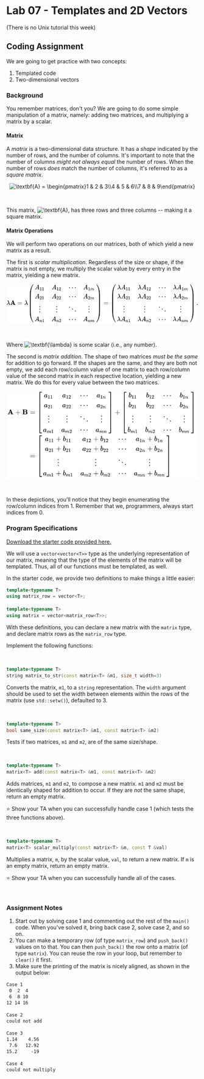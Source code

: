 # Lab 07 - Templates and 2D Vectors

(There is no Unix tutorial this week)

## Coding Assignment

We are going to get practice with two concepts:
1.  Templated code
2.  Two-dimensional vectors

### Background

You remember matrices, don't you? We are going to do some simple manipulation of a matrix, namely: adding two matrices, and multiplying a matrix by a scalar.

#### Matrix

A _matrix_ is a two-dimensional data structure. It has a _shape_ indicated by the number of rows, and the number of columns. It's important to note that the number of columns *might not always equal* the number of rows. When the number of rows *does* match the number of columns, it's referred to as a _square matrix_.

<div align="center">
<img src=
"https://render.githubusercontent.com/render/math?math=%5Clarge+%5Cdisplaystyle+%5Ctextbf%7BA%7D+%3D+%5Cbegin%7Bpmatrix%7D1+%26+2+%26+3%5C%5C4+%26+5+%26+6%5C%5C7+%26+8+%26+9%5Cend%7Bpmatrix%7D" 
alt="\textbf{A} = \begin{pmatrix}1 & 2 & 3\\4 & 5 & 6\\7 & 8 & 9\end{pmatrix}">
</div>

&nbsp;

This matrix, <img src=
"https://render.githubusercontent.com/render/math?math=%5Clarge+%5Ctextstyle+%5Ctextbf%7BA%7D" 
alt="\textbf{A}">, has three rows and three columns -- making it a square matrix.

#### Matrix Operations

We will perform two operations on our matrices, both of which yield a new matrix as a result.

The first is _scalar multiplication_. Regardless of the size or shape, if the matrix is not empty, we multiply the scalar value by every entry in the matrix, yielding a new matrix.

<div align="center">
<img src="../.assets/images/matrix_mul.svg">
</div>

&nbsp;

Where <img src=
"https://render.githubusercontent.com/render/math?math=%5Clarge+%5Ctextstyle+%5Ctextbf%7B%5Clambda%7D" 
alt="\textbf{\lambda}"> is some scalar (i.e., any number).

The second is _matrix addition_. The shape of two matrices _must be the same_ for addition to go forward. If the shapes are the same, and they are both not empty, we add each row/column value of one matrix to each row/column value of the second matrix in each respective location, yielding a new matrix. We do this for every value between the two matrices.

<div align="center">
<img src="../.assets/images/matrix_add.svg">
</div>

&nbsp;

In these depictions, you'll notice that they begin enumerating the row/column indices from 1. Remember that we, programmers, always start indices from 0.

### Program Specifications

[Download the starter code provided here.](https://github.com/braedynl/CSE232/raw/main/.assets/downloads/lab07.zip)

We will use a `vector<vector<T>>` type as the underlying representation of our matrix, meaning that the type of the elements of the matrix will be templated. Thus, all of our functions must be templated, as well.

In the starter code, we provide two definitions to make things a little easier:

```c++
template<typename T>
using matrix_row = vector<T>;

template<typename T>
using matrix = vector<matrix_row<T>>;
```

With these definitions, you can declare a new matrix with the `matrix` type, and declare matrix rows as the `matrix_row` type.

Implement the following functions:

&nbsp;

```c++
template<typename T>
string matrix_to_str(const matrix<T> &m1, size_t width=3)
```

Converts the matrix, `m1`, to a `string` representation. The `width` argument should be used to set the width between elements within the rows of the matrix (use `std::setw()`), defaulted to 3.

&nbsp;

```c++
template<typename T>
bool same_size(const matrix<T> &m1, const matrix<T> &m2)
```

Tests if two matrices, `m1` and `m2`, are of the same size/shape.

&nbsp;

```c++
template<typename T>
matrix<T> add(const matrix<T> &m1, const matrix<T> &m2)
```

Adds matrices, `m1` and `m2`, to compose a new matrix. `m1` and `m2` must be identically shaped for addition to occur. If they are _not_ the same shape, return an empty matrix.

⭐ Show your TA when you can successfully handle case 1 (which tests the three functions above).

&nbsp;

```c++
template<typename T>
matrix<T> scalar_multiply(const matrix<T> &m, const T &val)
```

Multiplies a matrix, `m`, by the scalar value, `val`, to return a new matrix. If `m` is an empty matrix, return an empty matrix.

⭐ Show your TA when you can successfully handle all of the cases.

&nbsp;

### Assignment Notes

1.  Start out by solving case 1 and commenting out the rest of the `main()` code. When you've solved it, bring back case 2, solve case 2, and so on.
2.  You can make a temporary row (of type `matrix_row`) and `push_back()` values on to that. You can then `push_back()` the row onto a matrix (of type `matrix`). You can reuse the row in your loop, but remember to `clear()` it first.
3.  Make sure the printing of the matrix is nicely aligned, as shown in the output below:

```
Case 1
 0  2  4
 6  8 10
12 14 16

Case 2
could not add

Case 3
1.14    4.56
 7.6   12.92
15.2     -19

Case 4
could not multiply
```
